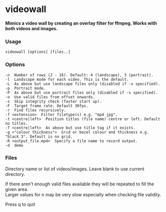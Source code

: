 # videowall
**Mimics a video wall by creating an overlay filter for ffmpeg. Works with both videos and images.**

### Usage  
```  
videowall [options] [files..]
```
### Options
	-n  Number of rows (2 - 16). Default: 4 (landscape), 3 (portrait).  
	-l  Landscape mode for each video. This is the default.  
	-L  As above but use landscape files only (disabled if -s specified).  
	-p  Portrait mode.  
	-P  As above but use portrait files only (disabled if -s specified).  
	-o  Use valid files from offset onwards.  
	-s  Skip integrity check (faster start up).  
	-F  Target frame rate. Default 30fps.  
	-r  Find files recursively.  
	-f <extension>  Filter filetype(s) e.g. "mp4 jpg".  
	-t <centre|left>  Position titles (file name) centre or left. Default no titles.  
	-T <centre|left>  As above but use title tag if it exists.  
	-g <"colour thickness">  Grid or bezel colour and thickness e.g. "black 3". Default is no grid.  
	-R <output_file.mp4>  Specify a file name to record output.  
	-d  demo  

### Files
Directory name or list of videos/images. Leave blank to use current directory.

If there aren't enough valid files available they will be repeated to fill the given area.  
Larger values for n may be very slow especially when checking file validity.

Press q to quit
